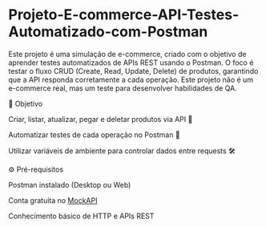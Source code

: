 # Projeto-E-commerce-API-Testes-Automatizado-com-Postman
Este projeto é uma simulação de e-commerce, criado com o objetivo de aprender testes automatizados de APIs REST usando o Postman. O foco é testar o fluxo CRUD (Create, Read, Update, Delete) de produtos, garantindo que a API responda corretamente a cada operação. Este projeto não é um e-commerce real, mas um teste para desenvolver habilidades de QA.

🎯 Objetivo

Criar, listar, atualizar, pegar e deletar produtos via API 📝

Automatizar testes de cada operação no Postman 🤖

Utilizar variáveis de ambiente para controlar dados entre requests 🛠️

⚙️ Pré-requisitos

Postman instalado (Desktop ou Web)

Conta gratuita no [MockAPI]([url](https://mockapi.io/)) 

Conhecimento básico de HTTP e APIs REST


